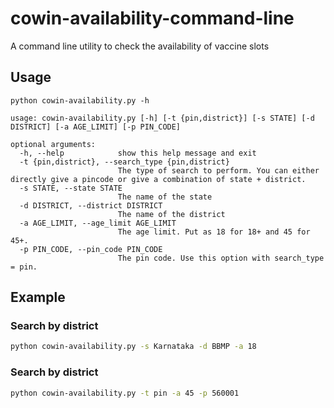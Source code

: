 # cowin-availability-command-line
A command line utility to check the availability of vaccine slots

## Usage

```
python cowin-availability.py -h

usage: cowin-availability.py [-h] [-t {pin,district}] [-s STATE] [-d DISTRICT] [-a AGE_LIMIT] [-p PIN_CODE]

optional arguments:
  -h, --help            show this help message and exit
  -t {pin,district}, --search_type {pin,district}
                        The type of search to perform. You can either directly give a pincode or give a combination of state + district.
  -s STATE, --state STATE
                        The name of the state
  -d DISTRICT, --district DISTRICT
                        The name of the district
  -a AGE_LIMIT, --age_limit AGE_LIMIT
                        The age limit. Put as 18 for 18+ and 45 for 45+.
  -p PIN_CODE, --pin_code PIN_CODE
                        The pin code. Use this option with search_type = pin.
```

## Example
### Search by district

```bash
python cowin-availability.py -s Karnataka -d BBMP -a 18
```

### Search by district

```bash
python cowin-availability.py -t pin -a 45 -p 560001
```